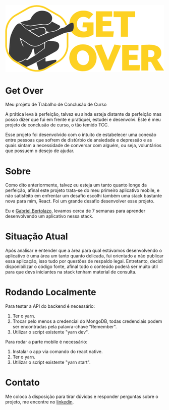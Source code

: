   <p align="center">
    <img  src="./app/src/assets/logo@3x.png" alt="Logo do App" />
  </p>

# Get Over
Meu projeto de Trabalho de Conclusão de Curso

A prática leva à perfeição, talvez eu ainda esteja distante da perfeição mas posso dizer que fui em frente e pratiquei, estudei e desenvolvi. Este é meu projeto de conclusão de curso, o tão temido TCC.

Esse projeto foi desenvolvido com o intuito de estabelecer uma conexão entre pessoas que sofrem de distúrbio de ansiedade e depressão e as quais sintam a necessidade de conversar com alguém, ou seja, voluntários que possuem o desejo de ajudar.

# Sobre

Como dito anteriormente, talvez eu esteja um tanto quanto longe da perfeição, afinal este projeto trata-se do meu primeiro aplicativo mobile, e não satisfeito em enfrentar um desafio escolhi também uma stack bastante nova para mim, React. Foi um grande desafio desenvolver esse projeto. 

Eu e [Gabriel Bertolazo](https://github.com/gabrielbertolazo), levamos cerca de 7 semanas para aprender desenvolvendo um aplicativo nessa stack.

# Situação Atual

Após analisar e entender que a área para qual estávamos desenvolvendo o aplicativo é uma área um tanto quanto delicada, fui orientado a não publicar essa aplicação, isso tudo por questões de respaldo legal. Entretanto, decidi disponibilizar o código fonte, afinal todo o conteúdo poderá ser muito útil para que devs iniciantes na stack tenham material de consulta.

# Rodando Localmente

Para testar a API do backend é necessário: 
1. Ter o yarn. 
2. Trocar pelo menos a credencial do MongoDB, todas credenciais podem ser encontradas pela palavra-chave "Remember".
3. Utilizar o script existente "yarn dev".

Para rodar a parte mobile é necessário:
1. Instalar o app via comando do react native.
2. Ter o yarn.
3. Utilizar o script existente "yarn start".

# Contato

Me coloco à disposição para tirar dúvidas e responder perguntas sobre o projeto, me encontre no [linkedin](https://www.linkedin.com/in/mateus-bertolazo/). 
